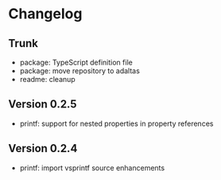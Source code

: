 
# Changelog

## Trunk

* package: TypeScript definition file
* package: move repository to adaltas
* readme: cleanup

## Version 0.2.5

* printf: support for nested properties in property references

## Version 0.2.4

* printf: import vsprintf source enhancements
